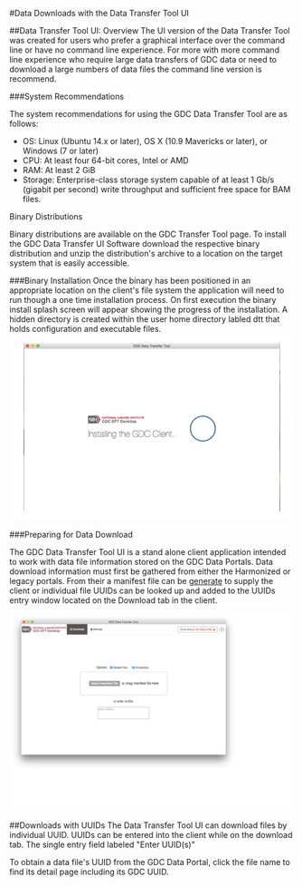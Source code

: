 #Data Downloads with the Data Transfer Tool UI

##Data Transfer Tool UI: Overview
The UI version of the Data Transfer Tool was created for users who prefer a graphical interface over the command line or have no command line experience.  For more with more command line experience who require large data transfers of GDC data or need to download a large numbers of data files the command line version is recommend.

###System Recommendations

The system recommendations for using the GDC Data Transfer Tool are as follows:

* OS: Linux (Ubuntu 14.x or later), OS X (10.9 Mavericks or later), or Windows (7 or later)
* CPU: At least four 64-bit cores, Intel or AMD
* RAM: At least 2 GiB
* Storage: Enterprise-class storage system capable of at least 1 Gb/s (gigabit per second) write throughput and sufficient free space for BAM files.

Binary Distributions

Binary distributions are available on the GDC Transfer Tool page. To install the GDC Data Transfer UI Software download the respective binary distribution and unzip the distribution's archive to a location on the target system that is easily accessible.

###Binary Installation
Once the binary has been positioned in an appropriate location on the client's file system the application will need to run though a one time installation process.  On first execution the binary install splash screen will appear showing the progress of the installation.  A hidden directory is created within the user home directory labled dtt that holds configuration and executable files.
![GDC DTT UI Installation](images/GDC_DTT_UI_INSTALLv7.png "GDC Data Transfer Tool UI Install")


###Preparing for Data Download

The GDC Data Transfer Tool UI is a stand alone client application intended to work with data file information stored on the GDC Data Portals.  Data download information must first be gathered from either the Harmonized or legacy portals.  From their a manifest file can be [generate](https://docs.gdc.cancer.gov/Data_Transfer_Tool/Users_Guide/Preparing_for_Data_Download_and_Upload/#obtaining-a-manifest-file-for-data-download) to supply the client or individual file UUIDs can be looked up and added to the UUIDs entry window located on the Download tab in the client.

![GDC DTT UI Start Page](images/DTT_UI_Start_Page.png)

##Downloads with UUIDs
The Data Transfer Tool UI can download files by individual UUID.  UUIDs can be entered into the client while on the download tab.  The single entry field labeled "Enter UUID(s)"

To obtain a data file's UUID from the GDC Data Portal, click the file name to find its detail page including its GDC UUID.
